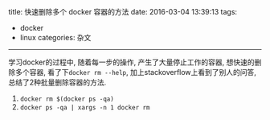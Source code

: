 title: 快速删除多个 docker 容器的方法
date: 2016-03-04 13:39:13
tags:
  - docker
  - linux
categories: 杂文
---

学习docker的过程中, 随着每一步的操作, 产生了大量停止工作的容器, 想快速的删除多个容器, 看了下`docker rm --help`, 加上stackoverflow上看到了别人的问答, 总结了2种批量删除容器的方法.

1. `docker rm $(docker ps -qa)`
2. `docker ps -qa | xargs -n 1 docker rm`
